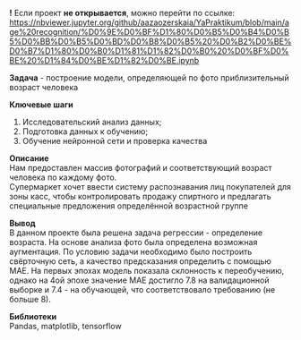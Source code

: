 **!** Если проект **не открывается**, можно перейти по ссылке:
https://nbviewer.jupyter.org/github/aazaozerskaia/YaPraktikum/blob/main/age%20recognition/%D0%9E%D0%BF%D1%80%D0%B5%D0%B4%D0%B5%D0%BB%D0%B5%D0%BD%D0%B8%D0%B5%20%D0%B2%D0%BE%D0%B7%D1%80%D0%B0%D1%81%D1%82%D0%B0%20%D0%BF%D0%BE%20%D1%84%D0%BE%D1%82%D0%BE.ipynb



**Задача** - построение модели, определяющей по фото приблизительный возраст человека 

**Ключевые шаги**   
1. Исследовательский анализ данных;
2. Подготовка данных к обучению;
3. Обучение нейронной сети и проверка качества

**Описание**   
Нам предоставлен массив фотографий и соответствующий возраст человека по каждому фото.  
Супермаркет хочет ввести систему распознавания лиц покупателей для зоны касс, чтобы контролировать продажу спиртного и предлагать специальные предложения определённой возрастной группе

**Вывод**  
В данном проекте была решена задача регрессии - определение возраста. На основе анализа фото была определена возможная аугментация. По условию задачи необходимо было построить свёрточную сеть, а качество предсказания определить с помощью MAE. 
На первых эпохах модель показала склонность к переобучению, однако на 4ой эпохе значение МАЕ достигло 7.8 на валидационной выборке и 7.4 - на обучающей, что соответствовало требованию (не больше 8). 

**Библиотеки**  
Pandas, matplotlib, tensorflow
